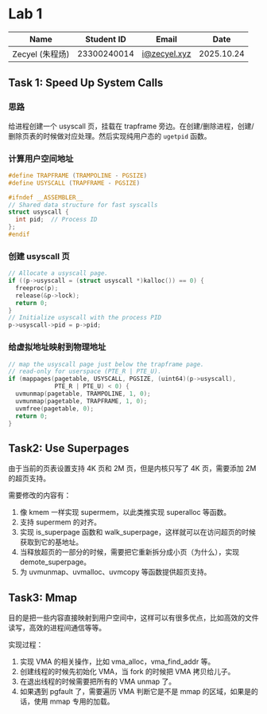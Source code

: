 # Lab 1

| Name            | Student ID  | Email        | Date      |
| --------------- | ----------- | ------------ | --------- |
| Zecyel (朱程炀) | 23300240014 | i@zecyel.xyz | 2025.10.24 |

## Task 1: Speed Up System Calls

### 思路

给进程创建一个 usyscall 页，挂载在 trapframe 旁边。在创建/删除进程，创建/删除页表的时候做对应处理。然后实现纯用户态的 `ugetpid` 函数。

### 计算用户空间地址

```c
#define TRAPFRAME (TRAMPOLINE - PGSIZE)
#define USYSCALL (TRAPFRAME - PGSIZE)

#ifndef __ASSEMBLER__
// Shared data structure for fast syscalls
struct usyscall {
  int pid;  // Process ID
};
#endif
```

### 创建 usyscall 页

```c
// Allocate a usyscall page.
if ((p->usyscall = (struct usyscall *)kalloc()) == 0) {
  freeproc(p);
  release(&p->lock);
  return 0;
}
// Initialize usyscall with the process PID
p->usyscall->pid = p->pid;
```

### 给虚拟地址映射到物理地址

```c
// map the usyscall page just below the trapframe page.
// read-only for userspace (PTE_R | PTE_U).
if (mappages(pagetable, USYSCALL, PGSIZE, (uint64)(p->usyscall),
             PTE_R | PTE_U) < 0) {
  uvmunmap(pagetable, TRAMPOLINE, 1, 0);
  uvmunmap(pagetable, TRAPFRAME, 1, 0);
  uvmfree(pagetable, 0);
  return 0;
}
```

## Task2: Use Superpages

由于当前的页表设置支持 4K 页和 2M 页，但是内核只写了 4K 页，需要添加 2M 的超页支持。

需要修改的内容有：

1. 像 kmem 一样实现 supermem，以此类推实现 superalloc 等函数。
2. 支持 supermem 的对齐。
3. 实现 is_superpage 函数和 walk_superpage，这样就可以在访问超页的时候获取到它的基地址。
4. 当释放超页的一部分的时候，需要把它重新拆分成小页（为什么），实现 demote_superpage。
5. 为 uvmunmap、uvmalloc、uvmcopy 等函数提供超页支持。

## Task3: Mmap

目的是把一些内容直接映射到用户空间中，这样可以有很多优点，比如高效的文件读写，高效的进程间通信等等。

实现过程：

1. 实现 VMA 的相关操作，比如 vma_alloc，vma_find_addr 等。
2. 创建线程的时候先初始化 VMA，当 fork 的时候把 VMA 拷贝给儿子。
3. 在退出线程的时候需要把所有的 VMA unmap 了。
4. 如果遇到 pgfault 了，需要遍历 VMA 判断它是不是 mmap 的区域，如果是的话，使用 mmap 专用的加载。
